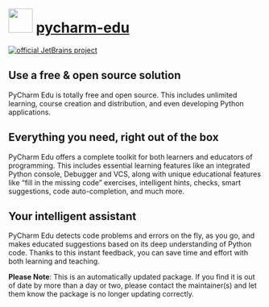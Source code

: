 # <img src="https://cdn.jsdelivr.net/gh/mkevenaar/chocolatey-packages@88f996482b2cd605fbab6a1b150e50a38179590f/icons/pycharm-edu.png" width="48" height="48"/> [pycharm-edu](https://community.chocolatey.org/packages/pycharm-edu)

[![official JetBrains project](http://jb.gg/badges/official-plastic.svg)](https://confluence.jetbrains.com/display/ALL/JetBrains+on+GitHub)

## Use a free & open source solution

PyCharm Edu is totally free and open source. This includes unlimited learning, course creation and distribution, and even developing Python applications.

## Everything you need, right out of the box

PyCharm Edu offers a complete toolkit for both learners and educators of programming. This includes essential learning features like an integrated Python console, Debugger and VCS, along with unique educational features like “fill in the missing code” exercises, intelligent hints, checks, smart suggestions, code auto-completion, and much more.

## Your intelligent assistant

PyCharm Edu detects code problems and errors on the fly, as you go, and makes educated suggestions based on its deep understanding of Python code. Thanks to this instant feedback, you can save time and effort with both learning and teaching.

**Please Note**: This is an automatically updated package. If you find it is
out of date by more than a day or two, please contact the maintainer(s) and
let them know the package is no longer updating correctly.
